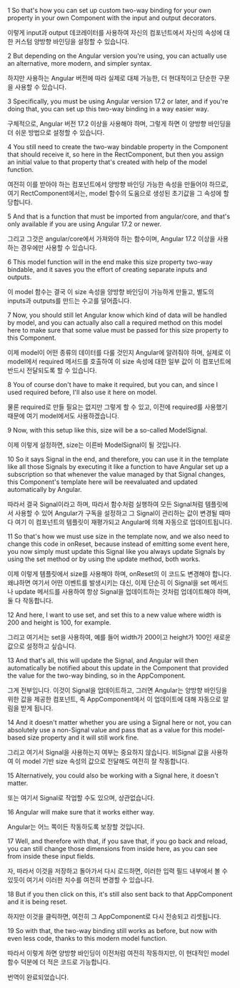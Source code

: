 1
So that's how you can set up custom two-way binding
for your own property in your own Component
with the input and output decorators.

이렇게 input과 output 데코레이터를 사용하여
자신의 컴포넌트에서 자신의 속성에 대한
커스텀 양방향 바인딩을 설정할 수 있습니다.

2
But depending on the Angular version you're using,
you can actually use an alternative,
more modern, and simpler syntax.

하지만 사용하는 Angular 버전에 따라
실제로 대체 가능한,
더 현대적이고 단순한 구문을 사용할 수 있습니다.

3
Specifically,
you must be using Angular version 17.2 or later,
and if you're doing that,
you can set up this two-way binding in a way easier way.

구체적으로,
Angular 버전 17.2 이상을 사용해야 하며,
그렇게 하면
이 양방향 바인딩을 더 쉬운 방법으로 설정할 수 있습니다.

4
You still need to create the two-way bindable property
in the Component that should receive it,
so here in the RectComponent,
but then you assign an initial value to that property
that's created with help of the model function.

여전히 이를 받아야 하는 컴포넌트에서
양방향 바인딩 가능한 속성을 만들어야 하므로,
여기 RectComponent에서는,
model 함수의 도움으로 생성된
초기값을 그 속성에 할당합니다.

5
And that is a function
that must be imported from angular/core,
and that's only available
if you are using Angular 17.2 or newer.

그리고 그것은 angular/core에서
가져와야 하는 함수이며,
Angular 17.2 이상을 사용하는 경우에만
사용할 수 있습니다.

6
This model function will in the end make this size property
two-way bindable,
and it saves you the effort of creating separate inputs and outputs.

이 model 함수는 결국 이 size 속성을
양방향 바인딩이 가능하게 만들고,
별도의 inputs과 outputs를 만드는 수고를 덜어줍니다.

7
Now, you should still let Angular know
which kind of data will be handled by model,
and you can actually also call a required method
on this model here to make sure
that some value must be passed
for this size property to this Component.

이제 model이 어떤 종류의 데이터를 다룰 것인지
Angular에 알려줘야 하며,
실제로 이 model에서 required 메서드를 호출하여
이 size 속성에 대한 일부 값이
이 컴포넌트에 반드시 전달되도록
할 수 있습니다.

8
You of course don't have to make it required,
but you can,
and since I used required before,
I'll also use it here on model.

물론 required로 만들 필요는 없지만
그렇게 할 수 있고,
이전에 required를 사용했기 때문에
여기 model에서도 사용하겠습니다.

9
Now, with this setup like this,
size will be a so-called ModelSignal.

이제 이렇게 설정하면,
size는 이른바 ModelSignal이 될 것입니다.

10
So it says Signal in the end,
and therefore, you can use it in the template
like all those Signals by executing it like a function
to have Angular set up a subscription
so that whenever the value managed by that Signal changes,
this Component's template here will be reevaluated
and updated automatically by Angular.

따라서 결국 Signal이라고 하며,
따라서 함수처럼 실행하여
모든 Signal처럼 템플릿에서 사용할 수 있어
Angular가 구독을 설정하고
그 Signal이 관리하는 값이 변경될 때마다
여기 이 컴포넌트의 템플릿이 재평가되고
Angular에 의해 자동으로 업데이트됩니다.

11
So that's how we must use size in the template now,
and we also need to change this code in onReset,
because instead of emitting some event here,
you now simply must update this Signal
like you always update Signals by using the set method
or by using the update method, both works.

이제 이렇게 템플릿에서 size를 사용해야 하며,
onReset의 이 코드도 변경해야 합니다.
왜냐하면 여기서 어떤 이벤트를 발생시키는 대신,
이제 단순히 이 Signal을 set 메서드나
update 메서드를 사용하여
항상 Signal을 업데이트하는 것처럼 업데이트해야 하며, 둘 다 작동합니다.

12
And here, I want to use set,
and set this to a new value
where width is 200 and height is 100, for example.

그리고 여기서는 set을 사용하여,
예를 들어 width가 200이고
height가 100인 새로운 값으로 설정하고 싶습니다.

13
And that's all,
this will update the Signal,
and Angular will then automatically be notified
about this update in the Component
that provided the value for the two-way binding,
so in the AppComponent.

그게 전부입니다.
이것이 Signal을 업데이트하고,
그러면 Angular는 양방향 바인딩을 위한 값을 제공한
컴포넌트, 즉 AppComponent에서
이 업데이트에 대해 자동으로 알림을 받게 됩니다.

14
And it doesn't matter whether you are using a Signal here
or not, you can absolutely use a non-Signal value
and pass that as a value for this model-based size property
and it will still work fine.

그리고 여기서 Signal을 사용하는지 여부는
중요하지 않습니다. 비Signal 값을 사용하여
이 model 기반 size 속성의 값으로 전달해도
여전히 잘 작동합니다.

15
Alternatively, you could also be working with a Signal here,
it doesn't matter.

또는 여기서 Signal로 작업할 수도 있으며,
상관없습니다.

16
Angular will make sure that it works either way.

Angular는 어느 쪽이든 작동하도록 보장할 것입니다.

17
Well, and therefore with that, if you save that,
if you go back and reload,
you can still change those dimensions from inside here,
as you can see from inside these input fields.

자, 따라서 이것을 저장하고
돌아가서 다시 로드하면,
이러한 입력 필드 내부에서 볼 수 있듯이
여기서 이러한 치수를 여전히 변경할 수 있습니다.

18
But if you then click on this,
it's still also sent back to that AppComponent
and it is being reset.

하지만 이것을 클릭하면,
여전히 그 AppComponent로 다시 전송되고
리셋됩니다.

19
So with that,
the two-way binding still works as before,
but now with even less code,
thanks to this modern model function.

따라서 이렇게 하면
양방향 바인딩이 이전처럼 여전히 작동하지만,
이 현대적인 model 함수 덕분에
더 적은 코드로 가능합니다.

번역이 완료되었습니다.
